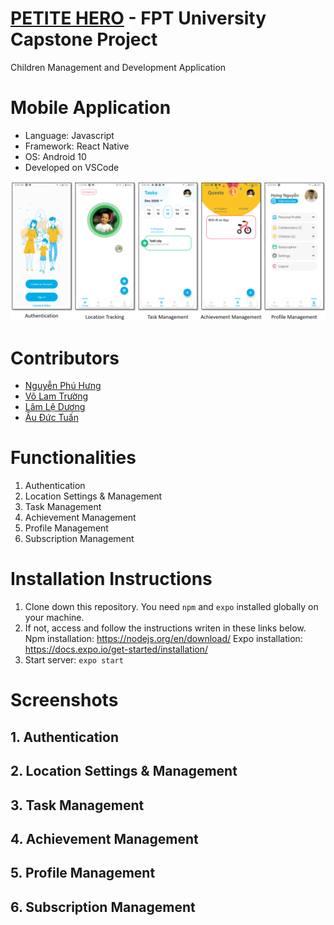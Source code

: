 # [PETITE HERO](https://github.com/petite-hero) - FPT University Capstone Project
Children Management and Development Application

# Mobile Application
- Language: Javascript
- Framework: React Native
- OS: Android 10
- Developed on VSCode

![](screenshots/overview.png)

# Contributors
- [Nguyễn Phú Hưng](https://github.com/hulk1999)
- [Võ Lam Trường](https://github.com/llduong)
- [Lâm Lệ Dương](https://github.com/llduong)
- [Âu Đức Tuấn](https://github.com/ibenrique2510)

# Functionalities
1. Authentication
2. Location Settings & Management
3. Task Management
4. Achievement Management
5. Profile Management
6. Subscription Management

# Installation Instructions
1. Clone down this repository. You need `npm` and `expo` installed globally on your machine.
2. If not, access and follow the instructions writen in these links below.
	Npm installation: https://nodejs.org/en/download/
	Expo installation: https://docs.expo.io/get-started/installation/
3. Start server: `expo start`

# Screenshots
## 1. Authentication
## 2. Location Settings & Management
## 3. Task Management
## 4. Achievement Management
## 5. Profile Management
## 6. Subscription Management